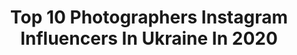---
title: Top 10 Photographers Instagram Influencers In Ukraine In 2020
description: >-
  Find top photographers Instagram influencers in Ukraine in 2020. Most popular hashtags: #wedding #weddingphoto #ruffledblog #thelist.
platform: Instagram
profiles:
  - username: "lera_kire"
    fullname: >-
      🍒V A L E R I 🍒
    location: "Ukraine"
    followers: 42447
    engagement: 1372
    commentsToLikes: 0.153555
    id: ck14k7io9o4lc0i19gi2vuztr
    verified: false
    hashtags: "#fox, #cawaii, #animegirls, #misfits"
  - username: "holovenko_photo"
    fullname: >-
      ФОТОГРАФ ІВАНО-ФРАНКІВСЬК
    location: "Ukraine"
    followers: 12699
    engagement: 944
    commentsToLikes: 0.136362
    id: ck5qcyjcosyeh0i11emumhcks
    verified: false
    hashtags: "#weddingdress, #holovenkophotography, #wedding, #weddingphotos"
  - username: "dima_bychick"
    fullname: >-
      DIMA BYCHICK
    location: "Ukraine"
    followers: 115802
    engagement: 693
    commentsToLikes: 0.019044
    id: ck14i5o7ydrgl0i19l2nf573k
    verified: false
    hashtags: "#nclgallery, #vintageclothes, #minimalfashion, #jadon"
  - username: "wolf_loves_finist"
    fullname: >-
      PHOTO & FILM
    location: "Ukraine"
    followers: 17305
    engagement: 416
    commentsToLikes: 0.071198
    id: ck5bvyh7jknd80i11jal9nt71
    verified: false
    hashtags: "#internationalphotographer, #photographeritaly, #loveisintheair, #photographerparis"
  - username: "dobrovolsky_aleksey_photo"
    fullname: >-
      Свадебный Фотограф Харьков
    location: "Ukraine"
    followers: 12561
    engagement: 669
    commentsToLikes: 0.217722
    id: ck6tz2s567adk0j719sj01yb2
    verified: false
    hashtags: "#wedding, #weddingkharkov, #kharkovgram, #beard"
  - username: "vladkardash"
    fullname: >-
      Vlad Kardash
    location: "Ukraine"
    followers: 26025
    engagement: 301
    commentsToLikes: 0.495716
    id: ck5hcs0sajo9n0i11vwb9hrh5
    verified: false
    hashtags: "#weddingphoto, #weddingphotographer, #wedding, #weddings"
  - username: "yermnko"
    fullname: >-
      Фотограф Roman Yeremenko
    location: "Ukraine"
    followers: 16125
    engagement: 684
    commentsToLikes: 0.044954
    id: ck15t1q6nfwpn0i19s9kca63v
    verified: false
    hashtags: "#srilanka, #ella, #winefestival, #foodphotography"
  - username: "harchenko_andrey"
    fullname: >-
      ⠀⠀⠀⠀⠀⠀⠀⠀ANDREY HARCHENKO
    location: "Ukraine"
    followers: 23821
    engagement: 1187
    commentsToLikes: 0.017701
    id: ck0vzgh5b8zcz0i19go7c96ul
    verified: false
    hashtags: "#weddingphotographerinitaly, #weddingphotographerinfrance, #weddinginprague, #andreyharchenko"
  - username: "ballet_as_art"
    fullname: >-
      BALLET as ART🕊
    location: "Ukraine"
    followers: 18491
    engagement: 1585
    commentsToLikes: 0.018745
    id: ck5hd9u6ema7m0i11l4r8rc50
    verified: false
    hashtags: "#ballet, #ballerina, #beautifulworld, #flexi"
  - username: "chudesasha"
    fullname: >-
      ФОТОГРАФ / ВИЗАЖИСТ | КИЕВ
    location: "Ukraine"
    followers: 44021
    engagement: 1527
    commentsToLikes: 0.010805
    id: ck0tys6nrntec0i197dcmn47w
    verified: false
    hashtags: "#makeupartist, #liner, #ravvebeauty, #norvinavol1"
---